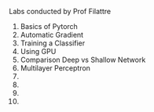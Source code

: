 Labs conducted by Prof Filattre

1. Basics of Pytorch
2. Automatic Gradient
3. Training a Classifier
4. Using GPU
5. Comparison Deep vs Shallow Network
6. Multilayer Perceptron
7.
8.
9.
10.
